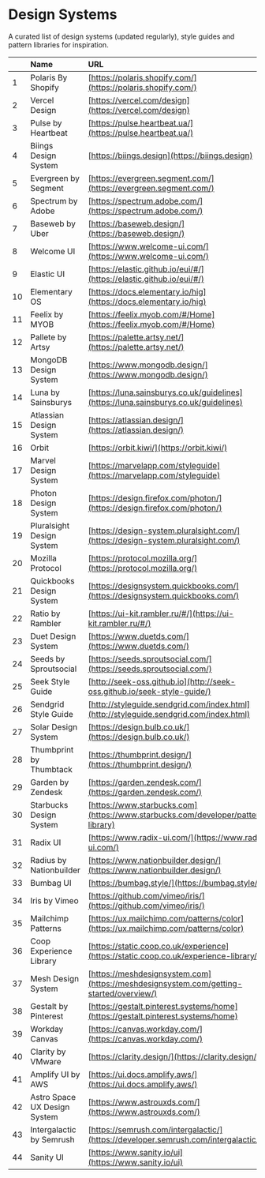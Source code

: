# Design Systems

A curated list of design systems (updated regularly), style guides and pattern libraries for inspiration.

|     | Name                         | URL                                                                                    |
| :-- | :--------------------------- | :------------------------------------------------------------------------------------- |
| 1   | Polaris By Shopify           | [https://polaris.shopify.com/](https://polaris.shopify.com/)                           |
| 2   | Vercel Design                | [https://vercel.com/design](https://vercel.com/design)                                 |
| 3   | Pulse by Heartbeat           | [https://pulse.heartbeat.ua/](https://pulse.heartbeat.ua/)                             |
| 4   | Biings Design System         | [https://biings.design](https://biings.design)                                         |
| 5   | Evergreen by Segment         | [https://evergreen.segment.com/](https://evergreen.segment.com/)                       |
| 6   | Spectrum by Adobe            | [https://spectrum.adobe.com/](https://spectrum.adobe.com/)                             |
| 7   | Baseweb by Uber              | [https://baseweb.design/](https://baseweb.design/)                                     |
| 8   | Welcome UI                   | [https://www.welcome-ui.com/](https://www.welcome-ui.com/)                             |
| 9   | Elastic UI                   | [https://elastic.github.io/eui/#/](https://elastic.github.io/eui/#/)                   |
| 10  | Elementary OS                | [https://docs.elementary.io/hig](https://docs.elementary.io/hig)                       |
| 11  | Feelix by MYOB               | [https://feelix.myob.com/#/Home](https://feelix.myob.com/#/Home)                       |
| 12  | Pallete by Artsy             | [https://palette.artsy.net/](https://palette.artsy.net/)                               |
| 13  | MongoDB Design System        | [https://www.mongodb.design/](https://www.mongodb.design/)                             |
| 14  | Luna by Sainsburys           | [https://luna.sainsburys.co.uk/guidelines](https://luna.sainsburys.co.uk/guidelines)   |
| 15  | Atlassian Design System      | [https://atlassian.design/](https://atlassian.design/)                                 |
| 16  | Orbit                        | [https://orbit.kiwi/](https://orbit.kiwi/)                                             |
| 17  | Marvel Design System         | [https://marvelapp.com/styleguide](https://marvelapp.com/styleguide)                   |
| 18  | Photon Design System         | [https://design.firefox.com/photon/](https://design.firefox.com/photon/)               |
| 19  | Pluralsight Design System    | [https://design-system.pluralsight.com/](https://design-system.pluralsight.com/)       |
| 20  | Mozilla Protocol             | [https://protocol.mozilla.org/](https://protocol.mozilla.org/)                         |
| 21  | Quickbooks Design System     | [https://designsystem.quickbooks.com/](https://designsystem.quickbooks.com/)           |
| 22  | Ratio by Rambler             | [https://ui-kit.rambler.ru/#/](https://ui-kit.rambler.ru/#/)                           |
| 23  | Duet Design System           | [https://www.duetds.com/](https://www.duetds.com/)                                     |
| 24  | Seeds by Sproutsocial        | [https://seeds.sproutsocial.com/](https://seeds.sproutsocial.com/)                     |
| 25  | Seek Style Guide             | [http://seek-oss.github.io](http://seek-oss.github.io/seek-style-guide/)               |
| 26  | Sendgrid Style Guide         | [http://styleguide.sendgrid.com/index.html](http://styleguide.sendgrid.com/index.html) |
| 27  | Solar Design System          | [https://design.bulb.co.uk/](https://design.bulb.co.uk/)                               |
| 28  | Thumbprint by Thumbtack      | [https://thumbprint.design/](https://thumbprint.design/)                               |
| 29  | Garden by Zendesk            | [https://garden.zendesk.com/](https://garden.zendesk.com/)                             |
| 30  | Starbucks Design System      | [https://www.starbucks.com](https://www.starbucks.com/developer/pattern-library)       |
| 31  | Radix UI                     | [https://www.radix-ui.com/](https://www.radix-ui.com/)                                 |
| 32  | Radius by Nationbuilder      | [https://www.nationbuilder.design/](https://www.nationbuilder.design/)                 |
| 33  | Bumbag UI                    | [https://bumbag.style/](https://bumbag.style/)                                         |
| 34  | Iris by Vimeo                | [https://github.com/vimeo/iris/](https://github.com/vimeo/iris/)                       |
| 35  | Mailchimp Patterns           | [https://ux.mailchimp.com/patterns/color](https://ux.mailchimp.com/patterns/color)     |
| 36  | Coop Experience Library      | [https://static.coop.co.uk/experience](https://static.coop.co.uk/experience-library/)  |
| 37  | Mesh Design System           | [https://meshdesignsystem.com](https://meshdesignsystem.com/getting-started/overview/) |
| 38  | Gestalt by Pinterest         | [https://gestalt.pinterest.systems/home](https://gestalt.pinterest.systems/home)       |
| 39  | Workday Canvas               | [https://canvas.workday.com/](https://canvas.workday.com/)                             |
| 40  | Clarity by VMware            | [https://clarity.design/](https://clarity.design/)                                     |
| 41  | Amplify UI by AWS            | [https://ui.docs.amplify.aws/](https://ui.docs.amplify.aws/)                           |
| 42  | Astro Space UX Design System | [https://www.astrouxds.com/](https://www.astrouxds.com/)                               |
| 43  | Intergalactic by Semrush     | [https://semrush.com/intergalactic/](https://developer.semrush.com/intergalactic/)     |
| 44  | Sanity UI                    | [https://www.sanity.io/ui](https://www.sanity.io/ui)                                   |
